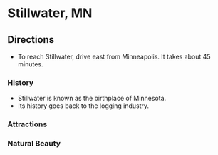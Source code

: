 # Stillwater, MN

## Directions
- To reach Stillwater, drive east from Minneapolis. It takes about 45 minutes.

### History
- Stillwater is known as the birthplace of Minnesota.
- Its history goes back to the logging industry.

### Attractions

### Natural Beauty
